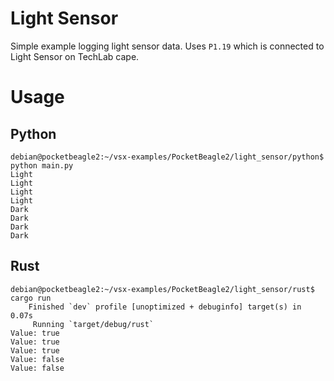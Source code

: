 # Light Sensor

Simple example logging light sensor data. Uses `P1.19` which is connected to Light Sensor on TechLab cape.

# Usage

## Python

```console
debian@pocketbeagle2:~/vsx-examples/PocketBeagle2/light_sensor/python$ python main.py
Light
Light
Light
Light
Dark
Dark
Dark
Dark
```

## Rust

```console
debian@pocketbeagle2:~/vsx-examples/PocketBeagle2/light_sensor/rust$ cargo run
    Finished `dev` profile [unoptimized + debuginfo] target(s) in 0.07s
     Running `target/debug/rust`
Value: true
Value: true
Value: true
Value: false
Value: false
```
